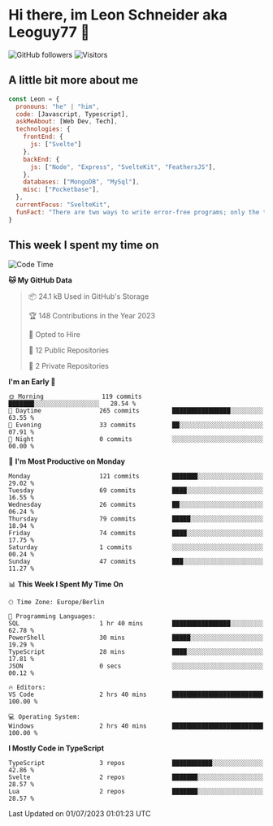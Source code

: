 # Hi there, im Leon Schneider aka Leoguy77 👋

![GitHub followers](https://img.shields.io/github/followers/leoguy77.svg?style=social&label=Followers) ![Visitors](https://visitor-badge.glitch.me/badge?page_id=leoguy77.leoguy77)

## A little bit more about me

```javascript
const Leon = {
  pronouns: "he" | "him",
  code: [Javascript, Typescript],
  askMeAbout: [Web Dev, Tech],
  technologies: {
    frontEnd: {
      js: ["Svelte"]
    },
    backEnd: {
      js: ["Node", "Express", "SvelteKit", "FeathersJS"],
    },
    databases: ["MongoDB", "MySql"],
    misc: ["Pocketbase"],
  },
  currentFocus: "SvelteKit",
  funFact: "There are two ways to write error-free programs; only the third one works"
}
```

## This week I spent my time on

<!--START_SECTION:waka-->
![Code Time](http://img.shields.io/badge/Code%20Time-76%20hrs%2032%20mins-blue)

**🐱 My GitHub Data** 

> 📦 24.1 kB Used in GitHub's Storage 
 > 
> 🏆 148 Contributions in the Year 2023
 > 
> 💼 Opted to Hire
 > 
> 📜 12 Public Repositories 
 > 
> 🔑 2 Private Repositories 
 > 
**I'm an Early 🐤** 

```text
🌞 Morning                119 commits         ███████░░░░░░░░░░░░░░░░░░   28.54 % 
🌆 Daytime                265 commits         ████████████████░░░░░░░░░   63.55 % 
🌃 Evening                33 commits          ██░░░░░░░░░░░░░░░░░░░░░░░   07.91 % 
🌙 Night                  0 commits           ░░░░░░░░░░░░░░░░░░░░░░░░░   00.00 % 
```
📅 **I'm Most Productive on Monday** 

```text
Monday                   121 commits         ███████░░░░░░░░░░░░░░░░░░   29.02 % 
Tuesday                  69 commits          ████░░░░░░░░░░░░░░░░░░░░░   16.55 % 
Wednesday                26 commits          ██░░░░░░░░░░░░░░░░░░░░░░░   06.24 % 
Thursday                 79 commits          █████░░░░░░░░░░░░░░░░░░░░   18.94 % 
Friday                   74 commits          ████░░░░░░░░░░░░░░░░░░░░░   17.75 % 
Saturday                 1 commits           ░░░░░░░░░░░░░░░░░░░░░░░░░   00.24 % 
Sunday                   47 commits          ███░░░░░░░░░░░░░░░░░░░░░░   11.27 % 
```


📊 **This Week I Spent My Time On** 

```text
🕑︎ Time Zone: Europe/Berlin

💬 Programming Languages: 
SQL                      1 hr 40 mins        ████████████████░░░░░░░░░   62.78 % 
PowerShell               30 mins             █████░░░░░░░░░░░░░░░░░░░░   19.29 % 
TypeScript               28 mins             ████░░░░░░░░░░░░░░░░░░░░░   17.81 % 
JSON                     0 secs              ░░░░░░░░░░░░░░░░░░░░░░░░░   00.12 % 

🔥 Editors: 
VS Code                  2 hrs 40 mins       █████████████████████████   100.00 % 

💻 Operating System: 
Windows                  2 hrs 40 mins       █████████████████████████   100.00 % 
```

**I Mostly Code in TypeScript** 

```text
TypeScript               3 repos             ███████████░░░░░░░░░░░░░░   42.86 % 
Svelte                   2 repos             ███████░░░░░░░░░░░░░░░░░░   28.57 % 
Lua                      2 repos             ███████░░░░░░░░░░░░░░░░░░   28.57 % 
```




 Last Updated on 01/07/2023 01:01:23 UTC
<!--END_SECTION:waka-->

